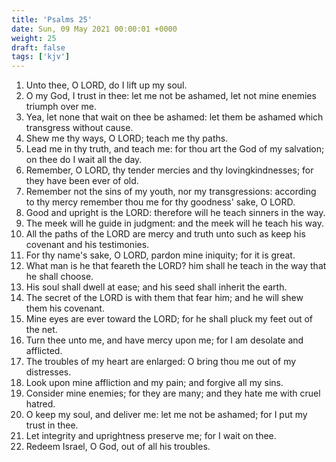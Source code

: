 ```yaml
---
title: 'Psalms 25'
date: Sun, 09 May 2021 00:00:01 +0000
weight: 25
draft: false
tags: ['kjv'] 
---
```


1. Unto thee, O LORD, do I lift up my soul.
2. O my God, I trust in thee: let me not be ashamed, let not mine enemies triumph over me.
3. Yea, let none that wait on thee be ashamed: let them be ashamed which transgress without cause.
4. Shew me thy ways, O LORD; teach me thy paths.
5. Lead me in thy truth, and teach me: for thou art the God of my salvation; on thee do I wait all the day.
6. Remember, O LORD, thy tender mercies and thy lovingkindnesses; for they have been ever of old.
7. Remember not the sins of my youth, nor my transgressions: according to thy mercy remember thou me for thy goodness' sake, O LORD.
8. Good and upright is the LORD: therefore will he teach sinners in the way.
9. The meek will he guide in judgment: and the meek will he teach his way.
10. All the paths of the LORD are mercy and truth unto such as keep his covenant and his testimonies.
11. For thy name's sake, O LORD, pardon mine iniquity; for it is great.
12. What man is he that feareth the LORD? him shall he teach in the way that he shall choose.
13. His soul shall dwell at ease; and his seed shall inherit the earth.
14. The secret of the LORD is with them that fear him; and he will shew them his covenant.
15. Mine eyes are ever toward the LORD; for he shall pluck my feet out of the net.
16. Turn thee unto me, and have mercy upon me; for I am desolate and afflicted.
17. The troubles of my heart are enlarged: O bring thou me out of my distresses.
18. Look upon mine affliction and my pain; and forgive all my sins.
19. Consider mine enemies; for they are many; and they hate me with cruel hatred.
20. O keep my soul, and deliver me: let me not be ashamed; for I put my trust in thee.
21. Let integrity and uprightness preserve me; for I wait on thee.
22. Redeem Israel, O God, out of all his troubles.
